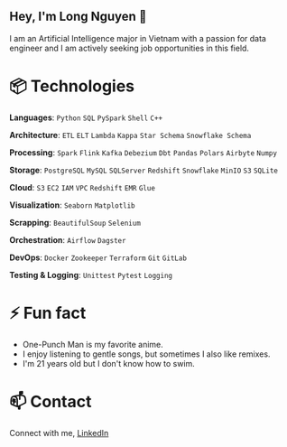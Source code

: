 ## Hey, I'm Long Nguyen 👋

I am an Artificial Intelligence major in Vietnam with a passion for data engineer and I am actively seeking job opportunities in this field.

# 📦 Technologies

**Languages**: `Python` `SQL` `PySpark` `Shell` `C++`

**Architecture**: `ETL` `ELT` `Lambda` `Kappa` `Star Schema` `Snowflake Schema`

**Processing**: `Spark` `Flink` `Kafka` `Debezium` `Dbt` `Pandas` `Polars` `Airbyte` `Numpy`

**Storage**: `PostgreSQL` `MySQL` `SQLServer` `Redshift` `Snowflake` `MinIO` `S3` `SQLite`

**Cloud**: `S3` `EC2` `IAM` `VPC` `Redshift` `EMR` `Glue`

**Visualization**: `Seaborn` `Matplotlib`

**Scrapping**: `BeautifulSoup` `Selenium`

**Orchestration**: `Airflow` `Dagster`

**DevOps**: `Docker` `Zookeeper` `Terraform` `Git` `GitLab`

**Testing & Logging**: `Unittest` `Pytest` `Logging`

# ⚡ Fun fact

- One-Punch Man is my favorite anime.
- I enjoy listening to gentle songs, but sometimes I also like remixes.
- I'm 21 years old but I don't know how to swim.

# 📫 Contact

Connect with me, [LinkedIn](https://www.linkedin.com/in/long-nguyen-de203/)


